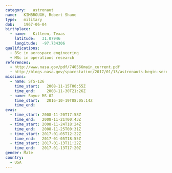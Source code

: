 ```yaml
---
category:	astronaut
name:	KIMBROUGH, Robert Shane
type:	military
dob:	1967-06-04
birthplace:
  - name:	Killeen, Texas
    latitude:	31.07946
    longitude:	-97.734306
qualifications:
  - BSc in aerospace engineering
  - MSc in operations research
references:
  - http://www.nasa.gov/pdf/740566main_current.pdf
  - http://blogs.nasa.gov/spacestation/2017/01/13/astronauts-begin-second-spacewalk-to-upgrade-power-systems/
missions:
  - name: STS-126
    time_start:   2008-11-15T00:55Z
    time_end:     2008-11-30T21:26Z
  - name: Soyuz MS-02
    time_start:   2016-10-19T08:05:14Z
    time_end:     
evas:
  - time_start: 2008-11-20T17:58Z
    time_end:   2008-11-21T00:43Z
  - time_start: 2008-11-24T18:24Z
    time_end:   2008-11-25T00:31Z
  - time_start: 2017-01-05T12:22Z
    time_end:   2017-01-05T18:55Z
  - time_start: 2017-01-13T11:22Z
    time_end:   2017-01-13T17:20Z
gender:	Male
country:
  - USA
---
```

